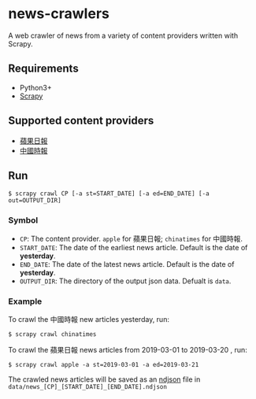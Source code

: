 # news-crawlers
A web crawler of news from a variety of content providers written with Scrapy.

## Requirements
- Python3+
- [Scrapy](https://scrapy.org/)

## Supported content providers
- [蘋果日報](http://tw.news.appledaily.com)
- [中國時報](https://www.chinatimes.com)

## Run
```shell
$ scrapy crawl CP [-a st=START_DATE] [-a ed=END_DATE] [-a out=OUTPUT_DIR]
```
### Symbol
- `CP`: The content provider. `apple` for 蘋果日報; `chinatimes` for 中國時報.
- `START_DATE`: The date of the earliest news article. Default is the date of **yesterday**.
- `END_DATE`: The date of the latest news article. Default is the date of **yesterday**.
- `OUTPUT_DIR`: The directory of the output json data. Defualt is `data`.

### Example
To crawl the 中國時報 new articles yesterday, run:
```shell
$ scrapy crawl chinatimes
```
To crawl the 蘋果日報 news articles from 2019-03-01 to 2019-03-20 , run:
```shell
$ scrapy crawl apple -a st=2019-03-01 -a ed=2019-03-21
```
The crawled news articles will be saved as an [ndjson](http://ndjson.org/) file in `data/news_[CP]_[START_DATE]_[END_DATE].ndjson`
